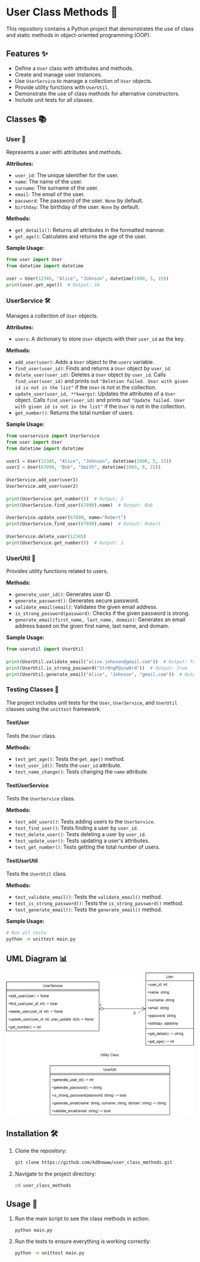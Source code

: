 # User Class Methods 🚀

This repository contains a Python project that demonstrates the use of class and static methods in object-oriented programming (OOP).

## Features ✨

- Define a `User` class with attributes and methods.
- Create and manage user instances.
- Use `UserService` to manage a collection of `User` objects.
- Provide utility functions with `UserUtil`.
- Demonstrate the use of class methods for alternative constructors.
- Include unit tests for all classes.

## Classes 📚

### User 👤

Represents a user with attributes and methods.

**Attributes:**
- `user_id`: The unique identifier for the user.
- `name`: The name of the user.
- `surname`: The surname of the user.
- `email`: The email of the user.
- `password`: The password of the user. `None` by default.
- `birthday`: The birthday of the user. `None` by default.

**Methods:**
- `get_details()`: Returns all attributes in the formatted manner.
- `get_age()`: Calculates and returns the age of the user.

**Sample Usage:**
```python
from user import User
from datetime import datetime

user = User(12345, "Alice", "Johnson", datetime(1990, 5, 15))
print(user.get_age())  # Output: 34
```

### UserService 🛠️

Manages a collection of `User` objects.

**Attributes:**
- `users`: A dictionary to store `User` objects with their `user_id` as the key.

**Methods:**
- `add_user(user)`: Adds a `User` object to the `users` variable.
- `find_user(user_id)`: Finds and returns a `User` object by `user_id`.
- `delete_user(user_id)`: Deletes a `User` object by `user_id`. Calls `find_user(user_id)` and prints out `"Deletion failed. User with given id is not in the list"` if the `User` is not in the collection.
- `update_user(user_id, **kwargs)`: Updates the attributes of a `User` object. Calls `find_user(user_id)` and prints out `"Update failed. User with given id is not in the list"` if the `User` is not in the collection.
- `get_number()`: Returns the total number of users.

**Sample Usage:**
```python
from userservice import UserService
from user import User
from datetime import datetime

user1 = User(12345, "Alice", "Johnson", datetime(1990, 5, 15))
user2 = User(67890, "Bob", "Smith", datetime(1985, 8, 22))

UserService.add_user(user1)
UserService.add_user(user2)

print(UserService.get_number())  # Output: 2
print(UserService.find_user(67890).name)  # Output: Bob

UserService.update_user(67890, name="Robert")
print(UserService.find_user(67890).name)  # Output: Robert

UserService.delete_user(12345)
print(UserService.get_number())  # Output: 1
```

### UserUtil 🔧

Provides utility functions related to users.

**Methods:**
- `generate_user_id()`: Generates user ID.
- `generate_password()`: Generates secure password.
- `validate_email(email)`: Validates the given email address.
- `is_strong_password(password)`: Checks if the given password is strong.
- `generate_email(first_name, last_name, domain)`: Generates an email address based on the given first name, last name, and domain.

**Sample Usage:**
```python
from userutil import UserUtil

print(UserUtil.validate_email("alice.johnson@gmail.com"))  # Output: True
print(UserUtil.is_strong_password("Str0ngP@ssw0rd"))  # Output: True
print(UserUtil.generate_email("Alice", "Johnson", "gmail.com"))  # Output: alice.johnson@gmail.com
```

### Testing Classes 🧪

The project includes unit tests for the `User`, `UserService`, and `UserUtil` classes using the `unittest` framework.

#### TestUser

Tests the `User` class.

**Methods:**
- `test_get_age()`: Tests the `get_age()` method.
- `test_user_id()`: Tests the `user_id` attribute.
- `test_name_change()`: Tests changing the `name` attribute.

#### TestUserService

Tests the `UserService` class.

**Methods:**
- `test_add_users()`: Tests adding users to the `UserService`.
- `test_find_user()`: Tests finding a user by `user_id`.
- `test_delete_user()`: Tests deleting a user by `user_id`.
- `test_update_user()`: Tests updating a user's attributes.
- `test_get_number()`: Tests getting the total number of users.

#### TestUserUtil

Tests the `UserUtil` class.

**Methods:**
- `test_validate_email()`: Tests the `validate_email()` method.
- `test_is_strong_password()`: Tests the `is_strong_password()` method.
- `test_generate_email()`: Tests the `generate_email()` method.

**Sample Usage:**
```bash
# Run all tests
python -m unittest main.py
```

## UML Diagram 📊

![UML Diagram](UML_diagram.png)

## Installation 🛠️

1. Clone the repository:
    ```bash
    git clone https://github.com/kd0nwww/user_class_methods.git
    ```
2. Navigate to the project directory:
    ```bash
    cd user_class_methods
    ```

## Usage 🚀

1. Run the main script to see the class methods in action:
    ```bash
    python main.py
    ```

2. Run the tests to ensure everything is working correctly:
    ```bash
    python -m unittest main.py
    ```
